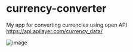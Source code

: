 # currency-converter
My app for converting currencies using open API https://api.apilayer.com/currency_data/

![image](https://user-images.githubusercontent.com/73948830/196030285-68e376d8-fc4f-41b3-b18f-db0e2085e3c8.png)
